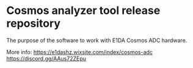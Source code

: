 # Cosmos analyzer tool release repository

The purpose of the software to work with E1DA Cosmos ADC hardware.

More info:
https://e1dashz.wixsite.com/index/cosmos-adc
https://discord.gg/AAus72ZEpu
